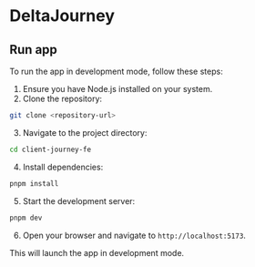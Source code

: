 # DeltaJourney

## Run app
To run the app in development mode, follow these steps:

1. Ensure you have Node.js installed on your system.
2. Clone the repository:
  ```bash
  git clone <repository-url>
  ```
3. Navigate to the project directory:
  ```bash
  cd client-journey-fe
  ```
4. Install dependencies:
  ```bash
  pnpm install
  ```
5. Start the development server:
  ```bash
  pnpm dev
  ```
6. Open your browser and navigate to `http://localhost:5173`.

This will launch the app in development mode.
